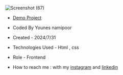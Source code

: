



![Screenshot (67)](https://github.com/user-attachments/assets/1a591b61-3b74-44c3-9725-67fbb66f938c)










- [Demo Project](https://younes-namipoor.github.io/Weather/)

- Coded By Younes namipoor

- Created - 2024/7/31

- Technologies Used - Html , css

- Role - Frontend

- How to reach me : with my [instagram](https://www.instagram.com/younes.namipoor) and [linkedin](https://www.linkedin.com/in/younes-namipoor)
